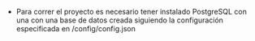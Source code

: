 - Para correr el proyecto es necesario tener instalado PostgreSQL con una con una base de datos creada siguiendo la configuración especificada en /config/config.json